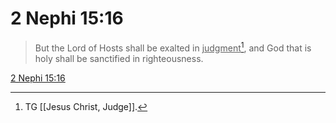 # 2 Nephi 15:16

> But the Lord of Hosts shall be exalted in <u>judgment</u>[^a], and God that is holy shall be sanctified in righteousness.

[2 Nephi 15:16](https://www.churchofjesuschrist.org/study/scriptures/bofm/2-ne/15?lang=eng&id=p16#p16)


[^a]: TG [[Jesus Christ, Judge]].
